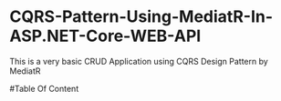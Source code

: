 # CQRS-Pattern-Using-MediatR-In-ASP.NET-Core-WEB-API
This is a very basic CRUD Application using CQRS Design Pattern by MediatR

#Table Of Content
